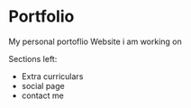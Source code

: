 # Portfolio
My personal portoflio Website i am working on

Sections left:
- Extra curriculars
- social page
- contact me
